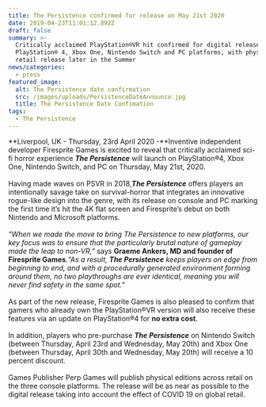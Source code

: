 ```yaml
---
title: The Persistence confirmed for release on May 21st 2020
date: 2019-04-23T11:01:12.892Z
draft: false
summary: >-
  Critically acclaimed PlayStation®VR hit confirmed for digital release on
  PlayStation® 4, Xbox One, Nintendo Switch and PC platforms, with physical
  retail release later in the Summer
news/categories:
  - press
featured_image:
  alt: The Persistence date confirmation
  src: /images/uploads/PersistenceDateAnnounce.jpg
  title: The Persistence Date Confimation
tags:
  - The Persistence
---
```

**Liverpool, UK - Thursday, 23rd April 2020 -**Inventive independent developer Firesprite Games is excited to reveal that critically acclaimed sci-fi horror experience ***The Persistence*** will launch on PlayStation®4, Xbox One, Nintendo Switch, and PC on Thursday, May 21st, 2020.\
\
Having made waves on PSVR in 2018,***The Persistence*** offers players an intentionally savage take on survival-horror that integrates an innovative rogue-like design into the genre, with its release on console and PC marking the first time it’s hit the 4K flat screen and Firesprite’s debut on both Nintendo and Microsoft platforms.\
\
*“When we made the move to bring The Persistence to new platforms, our key focus was to ensure that the particularly brutal nature of gameplay made the leap to non-VR,”* says **Graeme Ankers, MD and founder of Firesprite Games**.*“As a result, **The Persistence** keeps players on edge from beginning to end, and with a procedurally generated environment forming around them, no two playthroughs are ever identical, meaning you will never find safety in the same spot.”*\
\
As part of the new release, Firesprite Games is also pleased to confirm that gamers who already own the PlayStation®VR version will also receive these features via an update on PlayStation®4 for **no extra cost**.\
\
In addition, players who pre-purchase ***The Persistence*** on Nintendo Switch (between Thursday, April 23rd and Wednesday, May 20th) and Xbox One (between Thursday, April 30th and Wednesday, May 20th) will receive a 10 percent discount.\
\
Games Publisher Perp Games will publish physical editions across retail on the three console platforms. The release will be as near as possible to the digital release taking into account the effect of COVID 19 on global retail.
